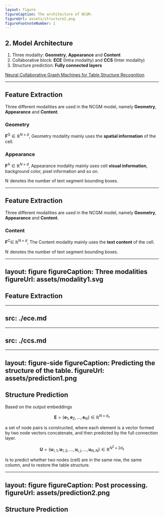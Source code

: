 ```yaml
---
layout: figure
figureCaption: The architecture of NCGM.
figureUrl: assets/structure2.png
figureFootnoteNumber: 1
---
```


## 2. Model Architecture

1. Three modality: **Geometry**, **Appearance** and **Content**
2. Collaborative block: **ECE** (Intra modality) and **CCS** (Inter modality)
3. Structure prediction: **Fully connected layers**

<Footnotes separator>
  <Footnote :number=1><a href="https://arxiv.org/abs/2111.13359" rel="noreferrer" target="_blank">Neural Collaborative Graph Machines for Table Structure Recognition</a></Footnote>
</Footnotes>

---

## Feature Extraction

Three different modalities are used in the NCGM model, namely **Geometry**, **Appearance** and **Content**.

### Geometry

$\mathbf{F}^{\mathrm{G}} \in \mathbb{R}^{N \times d}$, Geometry modality mainly uses the **spatial information** of the cell.

### Appearance

$\mathbf{F}^{\mathrm{A}} \in \mathbb{R}^{N \times d}$, Appearance modality mainly uses cell **visual information**, background color, pixel information and so on.

<Footnotes separator>
  <Footnote><span class="katex mord mathnormal" style="margin-right: 0.10903em;">N</span> denotes the number of text segment bounding boxes.</Footnote>
</Footnotes>

---

## Feature Extraction

Three different modalities are used in the NCGM model, namely **Geometry**, **Appearance** and **Content**.

### Content

$\mathbf{F}^{\mathrm{C}} \in$ $\mathbb{R}^{N \times d}$, The Content modality mainly uses the **text content** of the cell.

<Footnotes separator>
  <Footnote><span class="katex mord mathnormal" style="margin-right: 0.10903em;">N</span> denotes the number of text segment bounding boxes.</Footnote>
</Footnotes>

---
layout: figure
figureCaption: Three modalities
figureUrl: assets/modality1.svg
---

## Feature Extraction

---
src: ./ece.md
---

---
src: ./ccs.md
---

---
layout: figure-side
figureCaption: Predicting the structure of the table.
figureUrl: assets/prediction1.png
---

## Structure Prediction

Based on the output embeddings 

$$
\mathbf{E}=\left\{\mathbf{e}_1, \mathbf{e}_2, \ldots, \mathbf{e}_N\right\} \in \mathbb{R}^{N \times d_e}
$$

a set of node pairs is constructed, where each element is a vector formed by two node vectors concatenate, and then predicted by the full connection layer.

$$
\mathbf{U}=\left\{\mathbf{u}_{1,1}, \mathbf{u}_{1,2}, \ldots, \mathbf{u}_{i, j}, \ldots, \mathbf{u}_{N, N}\right\} \in \mathbb{R}^{N^2 \times 2 d_e}
$$

Is to predict whether two nodes (cell) are in the same row, the same column, and to restore the table structure.

---
layout: figure
figureCaption: Post processing.
figureUrl: assets/prediction2.png
---

## Structure Prediction